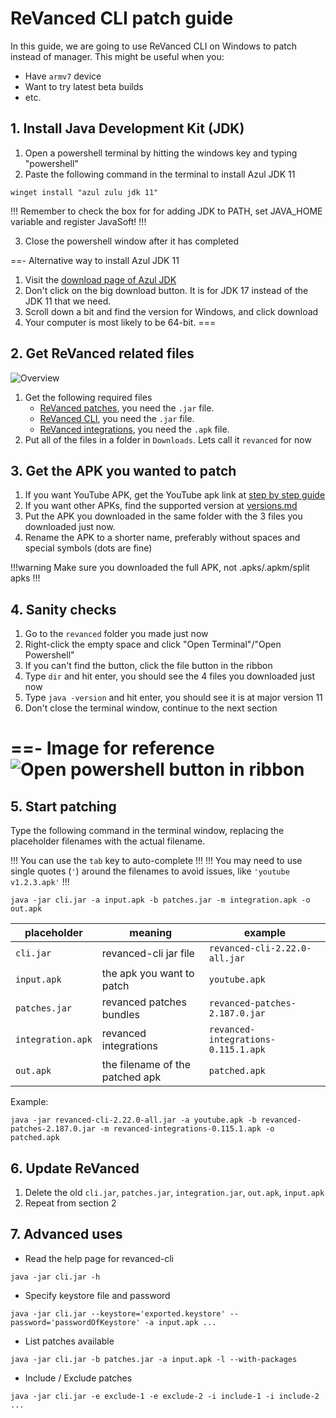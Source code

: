 # ReVanced CLI patch guide

In this guide, we are going to use ReVanced CLI on Windows to patch instead of manager. This might be useful when you:

- Have `armv7` device
- Want to try latest beta builds
- etc.

## 1. Install Java Development Kit (JDK)

1. Open a powershell terminal by hitting the windows key and typing "powershell"
2. Paste the following command in the terminal to install Azul JDK 11

```winget install "azul zulu jdk 11"```

!!!
Remember to check the box for for adding JDK to PATH, set JAVA_HOME variable and register JavaSoft!
!!!

3. Close the powershell window after it has completed

==- Alternative way to install Azul JDK 11
1. Visit the [download page of Azul JDK](https://www.azul.com/downloads/?version=java-11-lts&package=jdk#zulu)
2. Don't click on the big download button. It is for JDK 17 instead of the JDK 11 that we need.
3. Scroll down a bit and find the version for Windows, and click download
4. Your computer is most likely to be 64-bit.
===

## 2. Get ReVanced related files

![Overview](https://raw.githubusercontent.com/SodaWithoutSparkles/revanced-troubleshooting-guide/main/screenshots/501-cli-patch-embed.jpg)

1. Get the following required files
    - [ReVanced patches](https://github.com/ReVanced/revanced-patches/releases/latest), you need the `.jar` file.
    - [ReVanced CLI](https://github.com/revanced/revanced-cli/releases/latest), you need the `.jar` file.
    - [ReVanced integrations](https://github.com/revanced/revanced-integrations/releases/latest), you need the `.apk` file.
2. Put all of the files in a folder in `Downloads`. Lets call it `revanced` for now

## 3. Get the APK you wanted to patch

1. If you want YouTube APK, get the YouTube apk link at [step by step guide](https://sodawithoutsparkles.github.io/revanced-troubleshooting-guide/step-by-step/03-get-files/)
2. If you want other APKs, find the supported version at [versions.md](https://sodawithoutsparkles.github.io/revanced-troubleshooting-guide/05-versions/)
3. Put the APK you downloaded in the same folder with the 3 files you downloaded just now.
4. Rename the APK to a shorter name, preferably without spaces and special symbols (dots are fine)

!!!warning
Make sure you downloaded the full APK, not .apks/.apkm/split apks
!!!

## 4. Sanity checks

1. Go to the `revanced` folder you made just now
2. Right-click the empty space and click "Open Terminal"/"Open Powershell"
3. If you can't find the button, click the file button in the ribbon
4. Type `dir` and hit enter, you should see the 4 files you downloaded just now
5. Type `java -version` and hit enter, you should see it is at major version 11
6. Don't close the terminal window, continue to the next section

==- Image for reference
![Open powershell button in ribbon](https://raw.githubusercontent.com/SodaWithoutSparkles/revanced-troubleshooting-guide/main/screenshots/500-open_pwsh.gif)
===

## 5. Start patching
Type the following command in the terminal window, replacing the placeholder filenames with the actual filename. 

!!!
You can use the `tab` key to auto-complete
!!!
!!!
You may need to use single quotes (`'`) around the filenames to avoid issues, like `'youtube v1.2.3.apk'`
!!! 

```java -jar cli.jar -a input.apk -b patches.jar -m integration.apk -o out.apk```

| placeholder | meaning | example |
|---|---|---|
| `cli.jar` | revanced-cli jar file | `revanced-cli-2.22.0-all.jar` |
| `input.apk` | the apk you want to patch | `youtube.apk` |
| `patches.jar` | revanced patches bundles | `revanced-patches-2.187.0.jar` |
| `integration.apk` | revanced integrations | `revanced-integrations-0.115.1.apk`|
| `out.apk` | the filename of the patched apk | `patched.apk` |

Example: 

```java -jar revanced-cli-2.22.0-all.jar -a youtube.apk -b revanced-patches-2.187.0.jar -m revanced-integrations-0.115.1.apk -o patched.apk```


## 6. Update ReVanced
1. Delete the old `cli.jar`, `patches.jar`, `integration.jar`, `out.apk`, `input.apk`
2. Repeat from section 2

## 7. Advanced uses
- Read the help page for revanced-cli

```java -jar cli.jar -h```
- Specify keystore file and password

```java -jar cli.jar --keystore='exported.keystore' --password='passwordOfKeystore' -a input.apk ...```

- List patches available

```java -jar cli.jar -b patches.jar -a input.apk -l --with-packages```

- Include / Exclude patches

```java -jar cli.jar -e exclude-1 -e exclude-2 -i include-1 -i include-2 ...```
